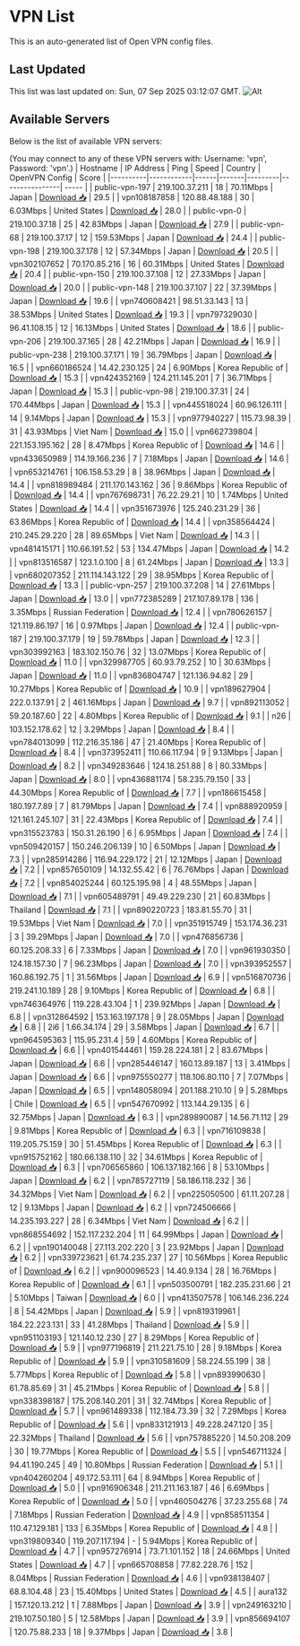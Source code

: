 # VPN List

This is an auto-generated list of Open VPN config files.

## Last Updated

This list was last updated on: Sun, 07 Sep 2025 03:12:07 GMT.
![Alt](https://repobeats.axiom.co/api/embed/186b98318ef1479477931607c1ad7d823f12451f.svg "Repobeats analytics image")

## Available Servers

Below is the list of available VPN servers:

(You may connect to any of these VPN servers with: Username: 'vpn', Password: 'vpn'.)
| Hostname | IP Address | Ping | Speed | Country | OpenVPN Config | Score |
|----------|------------|------|-------|---------|----------------| ----- |
| public-vpn-197 | 219.100.37.211 | 18 | 70.11Mbps | Japan | [Download 📥](./configs/server_0_JP.ovpn) | 29.5 |
| vpn108187858 | 120.88.48.188 | 30 | 6.03Mbps | United States | [Download 📥](./configs/server_1_US.ovpn) | 28.0 |
| public-vpn-0 | 219.100.37.18 | 25 | 42.83Mbps | Japan | [Download 📥](./configs/server_2_JP.ovpn) | 27.9 |
| public-vpn-68 | 219.100.37.17 | 12 | 159.53Mbps | Japan | [Download 📥](./configs/server_3_JP.ovpn) | 24.4 |
| public-vpn-198 | 219.100.37.178 | 12 | 57.34Mbps | Japan | [Download 📥](./configs/server_4_JP.ovpn) | 20.5 |
| vpn302107652 | 70.170.85.216 | 16 | 60.31Mbps | United States | [Download 📥](./configs/server_5_US.ovpn) | 20.4 |
| public-vpn-150 | 219.100.37.108 | 12 | 27.33Mbps | Japan | [Download 📥](./configs/server_6_JP.ovpn) | 20.0 |
| public-vpn-148 | 219.100.37.107 | 22 | 37.39Mbps | Japan | [Download 📥](./configs/server_7_JP.ovpn) | 19.6 |
| vpn740608421 | 98.51.33.143 | 13 | 38.53Mbps | United States | [Download 📥](./configs/server_8_US.ovpn) | 19.3 |
| vpn797329030 | 96.41.108.15 | 12 | 16.13Mbps | United States | [Download 📥](./configs/server_9_US.ovpn) | 18.6 |
| public-vpn-206 | 219.100.37.165 | 28 | 42.21Mbps | Japan | [Download 📥](./configs/server_10_JP.ovpn) | 16.9 |
| public-vpn-238 | 219.100.37.171 | 19 | 36.79Mbps | Japan | [Download 📥](./configs/server_11_JP.ovpn) | 16.5 |
| vpn660186524 | 14.42.230.125 | 24 | 6.90Mbps | Korea Republic of | [Download 📥](./configs/server_12_KR.ovpn) | 15.3 |
| vpn424352169 | 124.211.145.201 | 7 | 36.71Mbps | Japan | [Download 📥](./configs/server_13_JP.ovpn) | 15.3 |
| public-vpn-98 | 219.100.37.31 | 24 | 170.44Mbps | Japan | [Download 📥](./configs/server_14_JP.ovpn) | 15.3 |
| vpn445518024 | 60.96.126.111 | 14 | 9.14Mbps | Japan | [Download 📥](./configs/server_15_JP.ovpn) | 15.3 |
| vpn977940227 | 115.73.98.39 | 31 | 43.93Mbps | Viet Nam | [Download 📥](./configs/server_16_VN.ovpn) | 15.0 |
| vpn662739804 | 221.153.195.162 | 28 | 8.47Mbps | Korea Republic of | [Download 📥](./configs/server_17_KR.ovpn) | 14.6 |
| vpn433650989 | 114.19.166.236 | 7 | 7.18Mbps | Japan | [Download 📥](./configs/server_18_JP.ovpn) | 14.6 |
| vpn653214761 | 106.158.53.29 | 8 | 38.96Mbps | Japan | [Download 📥](./configs/server_19_JP.ovpn) | 14.4 |
| vpn818989484 | 211.170.143.162 | 36 | 9.86Mbps | Korea Republic of | [Download 📥](./configs/server_20_KR.ovpn) | 14.4 |
| vpn767698731 | 76.22.29.21 | 10 | 1.74Mbps | United States | [Download 📥](./configs/server_21_US.ovpn) | 14.4 |
| vpn351673976 | 125.240.231.29 | 36 | 63.86Mbps | Korea Republic of | [Download 📥](./configs/server_22_KR.ovpn) | 14.4 |
| vpn358564424 | 210.245.29.220 | 28 | 89.65Mbps | Viet Nam | [Download 📥](./configs/server_23_VN.ovpn) | 14.3 |
| vpn481415171 | 110.66.191.52 | 53 | 134.47Mbps | Japan | [Download 📥](./configs/server_24_JP.ovpn) | 14.2 |
| vpn813516587 | 123.1.0.100 | 8 | 61.24Mbps | Japan | [Download 📥](./configs/server_25_JP.ovpn) | 13.3 |
| vpn680207352 | 211.114.143.122 | 29 | 38.95Mbps | Korea Republic of | [Download 📥](./configs/server_26_KR.ovpn) | 13.3 |
| public-vpn-257 | 219.100.37.208 | 14 | 27.61Mbps | Japan | [Download 📥](./configs/server_27_JP.ovpn) | 13.0 |
| vpn772385289 | 217.107.89.178 | 136 | 3.35Mbps | Russian Federation | [Download 📥](./configs/server_28_RU.ovpn) | 12.4 |
| vpn780626157 | 121.119.86.197 | 16 | 0.97Mbps | Japan | [Download 📥](./configs/server_29_JP.ovpn) | 12.4 |
| public-vpn-187 | 219.100.37.179 | 19 | 59.78Mbps | Japan | [Download 📥](./configs/server_30_JP.ovpn) | 12.3 |
| vpn303992163 | 183.102.150.76 | 32 | 13.07Mbps | Korea Republic of | [Download 📥](./configs/server_31_KR.ovpn) | 11.0 |
| vpn329987705 | 60.93.79.252 | 10 | 30.63Mbps | Japan | [Download 📥](./configs/server_32_JP.ovpn) | 11.0 |
| vpn836804747 | 121.136.94.82 | 29 | 10.27Mbps | Korea Republic of | [Download 📥](./configs/server_33_KR.ovpn) | 10.9 |
| vpn189627904 | 222.0.137.91 | 2 | 461.16Mbps | Japan | [Download 📥](./configs/server_34_JP.ovpn) | 9.7 |
| vpn892113052 | 59.20.187.60 | 22 | 4.80Mbps | Korea Republic of | [Download 📥](./configs/server_35_KR.ovpn) | 9.1 |
| n26 | 103.152.178.62 | 12 | 3.29Mbps | Japan | [Download 📥](./configs/server_36_JP.ovpn) | 8.4 |
| vpn784013099 | 112.216.35.186 | 47 | 21.40Mbps | Korea Republic of | [Download 📥](./configs/server_37_KR.ovpn) | 8.4 |
| vpn373952411 | 110.66.117.94 | 9 | 9.13Mbps | Japan | [Download 📥](./configs/server_38_JP.ovpn) | 8.2 |
| vpn349283646 | 124.18.251.88 | 8 | 80.33Mbps | Japan | [Download 📥](./configs/server_39_JP.ovpn) | 8.0 |
| vpn436881174 | 58.235.79.150 | 33 | 44.30Mbps | Korea Republic of | [Download 📥](./configs/server_40_KR.ovpn) | 7.7 |
| vpn186615458 | 180.197.7.89 | 7 | 81.79Mbps | Japan | [Download 📥](./configs/server_41_JP.ovpn) | 7.4 |
| vpn888920959 | 121.161.245.107 | 31 | 22.43Mbps | Korea Republic of | [Download 📥](./configs/server_42_KR.ovpn) | 7.4 |
| vpn315523783 | 150.31.26.190 | 6 | 6.95Mbps | Japan | [Download 📥](./configs/server_43_JP.ovpn) | 7.4 |
| vpn509420157 | 150.246.206.139 | 10 | 6.50Mbps | Japan | [Download 📥](./configs/server_44_JP.ovpn) | 7.3 |
| vpn285914286 | 116.94.229.172 | 21 | 12.12Mbps | Japan | [Download 📥](./configs/server_45_JP.ovpn) | 7.2 |
| vpn857650109 | 14.132.55.42 | 6 | 76.76Mbps | Japan | [Download 📥](./configs/server_46_JP.ovpn) | 7.2 |
| vpn854025244 | 60.125.195.98 | 4 | 48.55Mbps | Japan | [Download 📥](./configs/server_47_JP.ovpn) | 7.1 |
| vpn605489791 | 49.49.229.230 | 21 | 60.83Mbps | Thailand | [Download 📥](./configs/server_48_TH.ovpn) | 7.1 |
| vpn890220723 | 183.81.55.70 | 31 | 19.53Mbps | Viet Nam | [Download 📥](./configs/server_49_VN.ovpn) | 7.0 |
| vpn351915749 | 153.174.36.231 | 3 | 39.29Mbps | Japan | [Download 📥](./configs/server_50_JP.ovpn) | 7.0 |
| vpn476856736 | 60.125.208.33 | 6 | 7.33Mbps | Japan | [Download 📥](./configs/server_51_JP.ovpn) | 7.0 |
| vpn961930350 | 124.18.157.30 | 7 | 96.23Mbps | Japan | [Download 📥](./configs/server_52_JP.ovpn) | 7.0 |
| vpn393952557 | 160.86.192.75 | 1 | 31.56Mbps | Japan | [Download 📥](./configs/server_53_JP.ovpn) | 6.9 |
| vpn516870736 | 219.241.10.189 | 28 | 9.10Mbps | Korea Republic of | [Download 📥](./configs/server_54_KR.ovpn) | 6.8 |
| vpn746364976 | 119.228.43.104 | 1 | 239.92Mbps | Japan | [Download 📥](./configs/server_55_JP.ovpn) | 6.8 |
| vpn312864592 | 153.163.197.178 | 9 | 28.05Mbps | Japan | [Download 📥](./configs/server_56_JP.ovpn) | 6.8 |
| 2i6 | 1.66.34.174 | 29 | 3.58Mbps | Japan | [Download 📥](./configs/server_57_JP.ovpn) | 6.7 |
| vpn964595363 | 115.95.231.4 | 59 | 4.60Mbps | Korea Republic of | [Download 📥](./configs/server_58_KR.ovpn) | 6.6 |
| vpn401544461 | 159.28.224.181 | 2 | 83.67Mbps | Japan | [Download 📥](./configs/server_59_JP.ovpn) | 6.6 |
| vpn285446147 | 160.13.89.187 | 13 | 3.41Mbps | Japan | [Download 📥](./configs/server_60_JP.ovpn) | 6.6 |
| vpn975550277 | 118.106.80.110 | 7 | 7.07Mbps | Japan | [Download 📥](./configs/server_61_JP.ovpn) | 6.5 |
| vpn148058094 | 201.188.210.10 | 9 | 5.28Mbps | Chile | [Download 📥](./configs/server_62_CL.ovpn) | 6.5 |
| vpn547670992 | 113.144.29.135 | 6 | 32.75Mbps | Japan | [Download 📥](./configs/server_63_JP.ovpn) | 6.3 |
| vpn289890087 | 14.56.71.112 | 29 | 9.81Mbps | Korea Republic of | [Download 📥](./configs/server_64_KR.ovpn) | 6.3 |
| vpn716109838 | 119.205.75.159 | 30 | 51.45Mbps | Korea Republic of | [Download 📥](./configs/server_65_KR.ovpn) | 6.3 |
| vpn915752162 | 180.66.138.110 | 32 | 34.61Mbps | Korea Republic of | [Download 📥](./configs/server_66_KR.ovpn) | 6.3 |
| vpn706565860 | 106.137.182.166 | 8 | 53.10Mbps | Japan | [Download 📥](./configs/server_67_JP.ovpn) | 6.2 |
| vpn785727119 | 58.186.118.232 | 36 | 34.32Mbps | Viet Nam | [Download 📥](./configs/server_68_VN.ovpn) | 6.2 |
| vpn225050500 | 61.11.207.28 | 12 | 9.13Mbps | Japan | [Download 📥](./configs/server_69_JP.ovpn) | 6.2 |
| vpn724506666 | 14.235.193.227 | 28 | 6.34Mbps | Viet Nam | [Download 📥](./configs/server_70_VN.ovpn) | 6.2 |
| vpn868554692 | 152.117.232.204 | 11 | 64.99Mbps | Japan | [Download 📥](./configs/server_71_JP.ovpn) | 6.2 |
| vpn190140048 | 27.113.202.220 | 3 | 23.92Mbps | Japan | [Download 📥](./configs/server_72_JP.ovpn) | 6.2 |
| vpn339723621 | 61.74.235.237 | 27 | 10.56Mbps | Korea Republic of | [Download 📥](./configs/server_73_KR.ovpn) | 6.2 |
| vpn900096523 | 14.40.9.134 | 28 | 16.76Mbps | Korea Republic of | [Download 📥](./configs/server_74_KR.ovpn) | 6.1 |
| vpn503500791 | 182.235.231.66 | 21 | 5.10Mbps | Taiwan | [Download 📥](./configs/server_75_TW.ovpn) | 6.0 |
| vpn413507578 | 106.146.236.224 | 8 | 54.42Mbps | Japan | [Download 📥](./configs/server_76_JP.ovpn) | 5.9 |
| vpn819319961 | 184.22.223.131 | 33 | 41.28Mbps | Thailand | [Download 📥](./configs/server_77_TH.ovpn) | 5.9 |
| vpn951103193 | 121.140.12.230 | 27 | 8.29Mbps | Korea Republic of | [Download 📥](./configs/server_78_KR.ovpn) | 5.9 |
| vpn977196819 | 211.221.75.10 | 28 | 9.18Mbps | Korea Republic of | [Download 📥](./configs/server_79_KR.ovpn) | 5.9 |
| vpn310581609 | 58.224.55.199 | 38 | 5.77Mbps | Korea Republic of | [Download 📥](./configs/server_80_KR.ovpn) | 5.8 |
| vpn893990630 | 61.78.85.69 | 31 | 45.21Mbps | Korea Republic of | [Download 📥](./configs/server_81_KR.ovpn) | 5.8 |
| vpn338398187 | 175.208.140.201 | 31 | 32.74Mbps | Korea Republic of | [Download 📥](./configs/server_82_KR.ovpn) | 5.7 |
| vpn961489338 | 112.184.73.39 | 32 | 7.29Mbps | Korea Republic of | [Download 📥](./configs/server_83_KR.ovpn) | 5.6 |
| vpn833121913 | 49.228.247.120 | 35 | 22.32Mbps | Thailand | [Download 📥](./configs/server_84_TH.ovpn) | 5.6 |
| vpn757885220 | 14.50.208.209 | 30 | 19.77Mbps | Korea Republic of | [Download 📥](./configs/server_85_KR.ovpn) | 5.5 |
| vpn546711324 | 94.41.190.245 | 49 | 10.80Mbps | Russian Federation | [Download 📥](./configs/server_86_RU.ovpn) | 5.1 |
| vpn404260204 | 49.172.53.111 | 64 | 8.94Mbps | Korea Republic of | [Download 📥](./configs/server_87_KR.ovpn) | 5.0 |
| vpn916906348 | 211.211.163.187 | 46 | 6.69Mbps | Korea Republic of | [Download 📥](./configs/server_88_KR.ovpn) | 5.0 |
| vpn460504276 | 37.23.255.68 | 74 | 7.18Mbps | Russian Federation | [Download 📥](./configs/server_89_RU.ovpn) | 4.9 |
| vpn858511354 | 110.47.129.181 | 133 | 6.35Mbps | Korea Republic of | [Download 📥](./configs/server_90_KR.ovpn) | 4.8 |
| vpn319809340 | 119.207.117.194 | - | 5.94Mbps | Korea Republic of | [Download 📥](./configs/server_91_KR.ovpn) | 4.7 |
| vpn957276914 | 73.71.101.152 | 18 | 24.66Mbps | United States | [Download 📥](./configs/server_92_US.ovpn) | 4.7 |
| vpn665708858 | 77.82.228.76 | 152 | 8.04Mbps | Russian Federation | [Download 📥](./configs/server_93_RU.ovpn) | 4.6 |
| vpn938138407 | 68.8.104.48 | 23 | 15.40Mbps | United States | [Download 📥](./configs/server_94_US.ovpn) | 4.5 |
| aura132 | 157.120.13.212 | 1 | 7.88Mbps | Japan | [Download 📥](./configs/server_95_JP.ovpn) | 3.9 |
| vpn249163210 | 219.107.50.180 | 5 | 12.58Mbps | Japan | [Download 📥](./configs/server_96_JP.ovpn) | 3.9 |
| vpn856694107 | 120.75.88.233 | 18 | 9.37Mbps | Japan | [Download 📥](./configs/server_97_JP.ovpn) | 3.8 |
